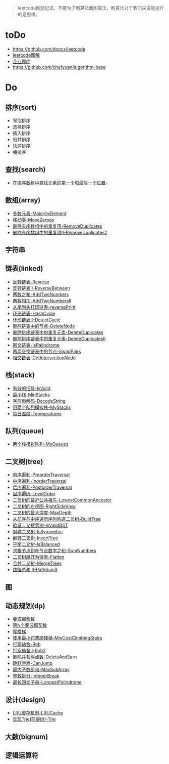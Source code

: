 >leetcode刷题记录。不要为了刷算法而刷算法，刷算法对于我们来说能提升的是思维。

# toDo

- https://github.com/doocs/leetcode
- [leetcode图解](https://leetcode-cn.com/leetbook/detail/illustration-of-algorithm/)
- [企业题库](https://codetop.cc/)
- https://github.com/chefyuan/algorithm-base

# Do 
## 排序(sort)
- 冒泡排序
- 选择排序
- 插入排序
- 归并排序
- 快速排序
- 桶排序

## 查找(search)
- [在排序数组中查找元素的第一个和最后一个位置-](https://leetcode-cn.com/problems/find-first-and-last-position-of-element-in-sorted-array/)
## 数组(array)
- [多数元素-MajorityElement](https://leetcode-cn.com/problems/majority-element/)
- [移动零-MoveZeroes](https://leetcode-cn.com/problems/move-zeroes/)
- [删除有序数组中的重复项-RemoveDuplicates](https://leetcode-cn.com/problems/remove-duplicates-from-sorted-array/)
- [删除有序数组中的重复项II-RemoveDuplicates2](https://leetcode-cn.com/problems/remove-duplicates-from-sorted-array-ii/)

## 字符串

## 链表(linked)
- [反转链表-Reverse](https://leetcode-cn.com/problems/reverse-linked-list/)
- [反转链表II-ReverseBetween](https://leetcode-cn.com/problems/reverse-linked-list-ii/)
- [两数之和-AddTwoNumbers](https://leetcode-cn.com/problems/add-two-numbers/)
- [两数相加-AddTwoNumbersII](https://leetcode-cn.com/problems/add-two-numbers-ii/submissions/)
- [从尾到头打印链表-reversePrint](https://leetcode-cn.com/problems/cong-wei-dao-tou-da-yin-lian-biao-lcof/)
- [环形链表-HashCycle](https://leetcode-cn.com/problems/linked-list-cycle/)
- [环形链表II-DetectCycle](https://leetcode-cn.com/problems/linked-list-cycle-ii/)
- [删除链表中的节点-DeleteNode](https://leetcode-cn.com/problems/delete-node-in-a-linked-list/)
- [删除排序链表中的重复元素-DeleteDuplicates](https://leetcode-cn.com/problems/remove-duplicates-from-sorted-list/)
- [删除排序链表中的重复元素-DeleteDuplicatesII](https://leetcode-cn.com/problems/remove-duplicates-from-sorted-list-ii/)
- [回文链表-IsPalindrome](https://leetcode-cn.com/problems/palindrome-linked-list/)
- [两两交换链表中的节点-SwapPairs](https://leetcode-cn.com/problems/swap-nodes-in-pairs/)
- [相交链表-GetIntersectionNode](https://leetcode-cn.com/problems/intersection-of-two-linked-lists/)

## 栈(stack)
- [有效的括号-IsValid](https://leetcode-cn.com/problems/valid-parentheses/)
- [最小栈-MinStacks](https://leetcode-cn.com/problems/min-stack/)
- [字符串解码-DecodeString](https://leetcode-cn.com/problems/decode-string/)
- [用两个队列模拟栈-MyStacks](https://leetcode-cn.com/problems/implement-stack-using-queues/)
- [每日温度-Temperatures](https://leetcode-cn.com/problems/daily-temperatures/)

## 队列(queue)
- [两个栈模拟队列-MyQueues](https://leetcode-cn.com/problems/implement-queue-using-stacks/)

## 二叉树(tree)
- [前序遍利-PreorderTraversal](https://leetcode-cn.com/problems/binary-tree-preorder-traversal/)
- [中序遍利-InorderTraversal](https://leetcode-cn.com/problems/binary-tree-inorder-traversal/)
- [后序遍利-PostorderTraversal](https://leetcode-cn.com/problems/binary-tree-postorder-traversal/)
- [层序遍历-LevelOrder](https://leetcode-cn.com/problems/binary-tree-level-order-traversal/)
- [二叉树的最近公共祖先-LowestCommonAncestor](https://leetcode-cn.com/problems/lowest-common-ancestor-of-a-binary-tree/)
- [二叉树的右视图-RightSideView](https://leetcode-cn.com/problems/binary-tree-right-side-view/)
- [二叉树的最大深度-MaxDepth](https://leetcode-cn.com/problems/maximum-depth-of-binary-tree/)
- [从前序与中序遍历序列构造二叉树-BuildTree](https://leetcode-cn.com/problems/construct-binary-tree-from-preorder-and-inorder-traversal/)
- [验证二叉搜索树-IsValidBST](https://leetcode-cn.com/problems/validate-binary-search-tree/)
- [对称二叉树-IsSymmetric](https://leetcode-cn.com/problems/symmetric-tree/)
- [翻转二叉树-InvertTree](https://leetcode-cn.com/problems/invert-binary-tree/)
- [平衡二叉树-IsBalanced](https://leetcode-cn.com/problems/balanced-binary-tree/)
- [求根节点到叶节点数字之和-SumNumbers](https://leetcode-cn.com/problems/sum-root-to-leaf-numbers/)
- [二叉树展开为链表-Flatten](https://leetcode-cn.com/problems/flatten-binary-tree-to-linked-list/)
- [合并二叉树-MergeTrees](https://leetcode-cn.com/problems/merge-two-binary-trees/)
- [路径总和III-PathSum3](https://leetcode-cn.com/problems/path-sum-iii/)

## 图

## 动态规划(dp)
- [斐波那契数](https://leetcode-cn.com/problems/fibonacci-number/)
- [第N个斐波那契数](https://leetcode-cn.com/problems/n-th-tribonacci-number/)
- [爬楼梯](https://github.com/doocs/leetcode/blob/main/solution/0000-0099/0070.Climbing%20Stairs/README.md)
- [使用最小花费爬楼梯-MinCostClimbingStairs](https://leetcode-cn.com/problems/min-cost-climbing-stairs/)
- [打家劫舍-Rob](https://leetcode-cn.com/problems/house-robber/)
- [打家劫舍II-Rob2](https://leetcode-cn.com/problems/house-robber-ii/)
- [删除并获得点数-DeleteAndEarn](https://leetcode-cn.com/problems/delete-and-earn/)
- [跳跃游戏-CanJump](https://leetcode-cn.com/problems/jump-game/)
- [最大子数组和-MaxSubArray](https://leetcode-cn.com/problems/maximum-subarray/)
- [整数拆分-IntegerBreak](https://leetcode-cn.com/problems/integer-break/)
- [最长回文子串-LongestPalindrome](https://leetcode-cn.com/problems/longest-palindromic-substring/)

## 设计(design) 
- [LRU缓存机制-LRUCache](https://leetcode-cn.com/problems/lru-cache/)
- [实现Trie(前缀树)-Trie](https://leetcode-cn.com/problems/implement-trie-prefix-tree/)

## 大数(bignum)


## 逻辑运算符





